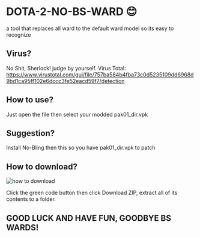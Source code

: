 # DOTA-2-NO-BS-WARD 😊
a tool that replaces all ward to the default ward model so its easy to recognize

## Virus?
No Shit, Sherlock! judge by yourself.
Virus Total: https://www.virustotal.com/gui/file/757ba584b4fba73c0d5235109dd6968d9bd1ca95ff102e6dccc3fe52eacd59f7/detection

## How to use?
Just open the file then select your modded pak01_dir.vpk

## Suggestion?
Install No-Bling then this so you have pak01_dir.vpk to patch

## How to download?
![how to download](https://user-images.githubusercontent.com/69560119/219996583-499441ea-ebbb-401d-9b95-ef84fb59b3a3.png)

Click the green code button then click Download ZIP, extract all of its contents to a folder.

## GOOD LUCK AND HAVE FUN, GOODBYE BS WARDS!
